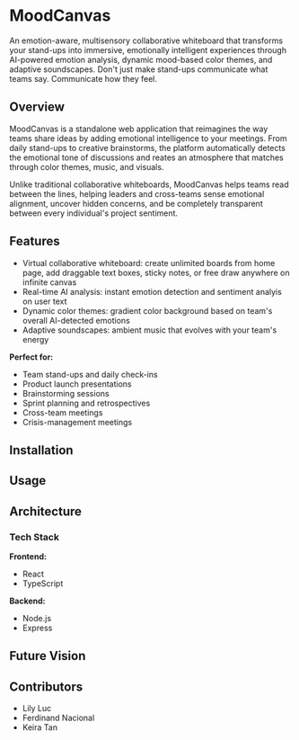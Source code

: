 # MoodCanvas
An emotion-aware, multisensory collaborative whiteboard that transforms your stand-ups into immersive, emotionally intelligent experiences through AI-powered emotion analysis, dynamic mood-based color themes, and adaptive soundscapes. Don't just make stand-ups communicate what teams say. Communicate how they feel.

## Overview
MoodCanvas is a standalone web application that reimagines the way teams share ideas by adding emotional intelligence to your meetings. From daily stand-ups to creative brainstorms, the platform automatically detects the emotional tone of discussions and reates an atmosphere that matches through color themes, music, and visuals.

Unlike traditional collaborative whiteboards, MoodCanvas helps teams read between the lines, helping leaders and cross-teams sense emotional alignment, uncover hidden concerns, and be completely transparent between every individual's project sentiment.

## Features
- Virtual collaborative whiteboard: create unlimited boards from home page, add draggable text boxes, sticky notes, or free draw anywhere on infinite canvas
- Real-time AI analysis: instant emotion detection and sentiment analyis on user text
- Dynamic color themes: gradient color background based on team's overall AI-detected emotions
- Adaptive soundscapes: ambient music that evolves with your team's energy

**Perfect for:**
- Team stand-ups and daily check-ins
- Product launch presentations
- Brainstorming sessions
- Sprint planning and retrospectives
- Cross-team meetings
- Crisis-management meetings

## Installation

## Usage

## Architecture
### Tech Stack
**Frontend:**
- React
- TypeScript

**Backend:**
- Node.js
- Express

## Future Vision

## Contributors
- Lily Luc
- Ferdinand Nacional
- Keira Tan


